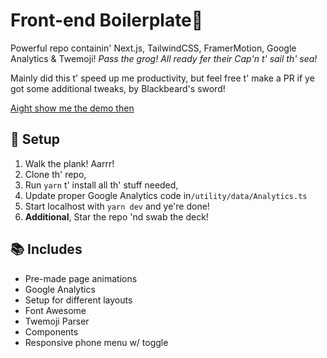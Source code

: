 # Front-end Boilerplate🦜

Powerful repo containin' Next.js, TailwindCSS, FramerMotion, Google Analytics & Twemoji! _Pass the grog!_ _All ready fer their Cap'n t' sail th' sea!_

Mainly did this t' speed up me productivity, but feel free t' make a PR if ye got some additional tweaks, by Blackbeard's sword!

[Aight show me the demo then](https://boilerplate-demo.vercel.app/)

## 🚀 Setup

1. Walk the plank! Aarrr!
2. Clone th' repo,
3. Run `yarn` t' install all th' stuff needed,
4. Update proper Google Analytics code in`/utility/data/Analytics.ts`
5. Start localhost with `yarn dev` and ye're done!
6. **Additional**, Star the repo 'nd swab the deck!

## 📚 Includes

- Pre-made page animations
- Google Analytics
- Setup for different layouts
- Font Awesome
- Twemoji Parser
- Components
- Responsive phone menu w/ toggle

